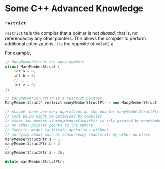 # Some C++ Advanced Knowledge

### `restrict`

`restrict` tells the compiler that a pointer is not *aliased*, that is, not referenced by any other pointers. This allows the compiler to perform additional optimizations. It is the opposite of `volatile`.

For example, 
```cpp
// ManyMemberStruct has many members
struct ManyMemberStruct {
    int a = 0;
    int b = 0;
    // ...
    int z = 0;
};

// manyMemberStructPtr is a restrict pointer
ManyMemberStruct* restrict manyMemberStructPtr = new ManyMemberStruct();

// Assume there are many operations on the pointer manyMemberStructPtr.
// Code below might be optimized by compiler.
// since the memory of manyMemberStructPtr is only pointed by manyMemberStructPtr,
// no other pointer points to the memory.
// Compiler might facilitate operations without 
// worrying about such as concurrency read/write by other pointers
manyMemberStructPtr.a = 1;
manyMemberStructPtr.b = 2;
// ...
manyMemberStructPtr.z = 26;

delete manyMemberStructPtr;
```
